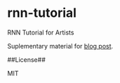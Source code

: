 # rnn-tutorial
RNN Tutorial for Artists

Suplementary material for [blog post](http://blog.otoro.net/2017/01/01/recurrent-neural-network-artist/).

##License##

MIT
